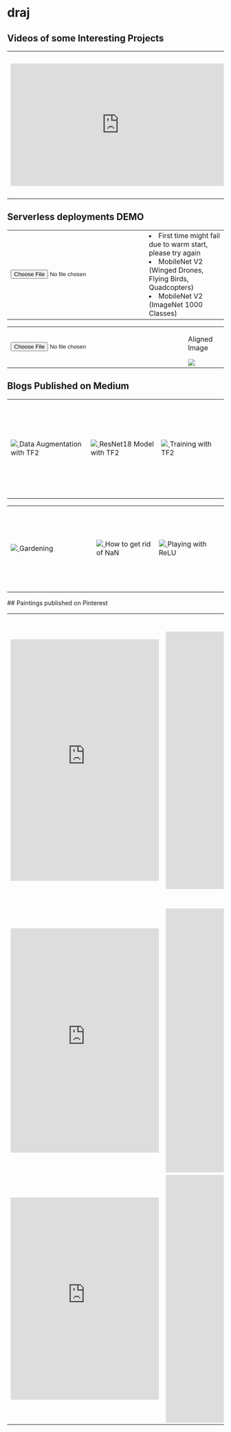 # draj
## Videos of some Interesting Projects
<table>
	<tr>
		<td>
			<iframe src="https://www.linkedin.com/embed/feed/update/urn:li:ugcPost:6629538307233673216?compact=1" allowfullscreen="" title="Embedded post" width="504" height="284" frameborder="0"></iframe>
		</td>
		<td>
			Training a car to drive on Bangalore roads (Reinforcement Learning)
			<iframe width="530" height="315" src="https://www.youtube.com/embed/wRFr0LPeoyE" frameborder="0" allow="accelerometer; autoplay; encrypted-media; gyroscope; picture-in-picture" allowfullscreen></iframe>
		</td>
	</tr>
</table>

## Serverless deployments DEMO
<table>
     <tr>
        <td>
          <input type="file" id="imageUpload" onchange="loadFile(event)"/>
          <img id="output" width="300" />
        </td>
 	<td>
  	      <li>First time might fail due to warm start, please try again</li>
  	      <li id="mobilenet_custom">MobileNet V2 (Winged Drones, Flying Birds, Quadcopters)</li>
        	<li id="mobilenet_imagenet">MobileNet V2 (ImageNet 1000 Classes)</li>
	     </td>
	</tr>
	</table>
  <script>
  var loadFile = function(event) {
	var image = document.getElementById('output');
  const files = event.target.files
	
  image.src = URL.createObjectURL(files[0]);
  document.getElementById("mobilenet_custom").innerHTML = "Fetching results....."

  const formData = new FormData ();
  formData.append ("data", files[0]);
  console.log (formData);
  try {
	  fetch("https://ie8mujag6h.execute-api.ap-south-1.amazonaws.com/dev/classify", {
	    method: "POST",
	    body: formData,
	  })
	  .then(response => response.json())
	  .then(json => {
	    console.log (json);
	    if (json.error) {
	      document.getElementById("mobilenet_custom").innerHTML = json.error;
	    } else {
	      document.getElementById("mobilenet_custom").innerHTML = json.predicted[1];
	    }   
	   });

	  document.getElementById("mobilenet_imagenet").innerHTML = "Fetching results....."
	  fetch("https://flte7grm73.execute-api.ap-south-1.amazonaws.com/dev/classify", {
	    method: "POST",
	    body: formData,
	  })
		.then(response => response.json())
		.then(json => {
		  console.log (json);
	      if (json.error) {
		document.getElementById("mobilenet_imagenet").innerHTML = json.error;
	      } else {
		document.getElementById("mobilenet_imagenet").innerHTML = json.predicted[1];
	      }   
	   });
    } finally {
 	   fetch("https://ie8mujag6h.execute-api.ap-south-1.amazonaws.com/dev/classify", {
	    method: "POST",
	    body: formData,
	  })
	  .then(response => response.json())
	  .then(json => {
	    console.log (json);
	    if (json.error) {
	      document.getElementById("mobilenet_custom").innerHTML = json.error;
	    } else {
	      document.getElementById("mobilenet_custom").innerHTML = json.predicted[1];
	    }   
	   });

	  document.getElementById("mobilenet_imagenet").innerHTML = "Fetching results....."
	  fetch("https://flte7grm73.execute-api.ap-south-1.amazonaws.com/dev/classify", {
	    method: "POST",
	    body: formData,
	  })
		.then(response => response.json())
		.then(json => {
		  console.log (json);
	      if (json.error) {
		document.getElementById("mobilenet_imagenet").innerHTML = json.error;
	      } else {
		document.getElementById("mobilenet_imagenet").innerHTML = json.predicted[1];
	      }   
	   });
	}
};
</script>
<table>
     <tr>
        <td>
          <input type="file" id="imageUpload" onchange="loadFile(event)"/>
          <img id="output" width="400" />
        </td>
 	<td>
    	  <p>Aligned Image</p>
          <img id="aligned_image", 	src="data:image/png;base64, "/>
	     </td>
	</tr>
	</table>
  <script>
  var loadFile = function(event) {
	var image = document.getElementById('output');
  const files = event.target.files
	
  image.src = URL.createObjectURL(files[0]);
  document.getElementById("aligned_image").innerHTML = "Fetching results....."

  const formData = new FormData ();
  formData.append ("data", files[0]);
  console.log (formData);
	  fetch("https://95w2ata4ll.execute-api.ap-south-1.amazonaws.com/dev/classify", {
	    method: "POST",
	    body: formData,
	  })
	  .then(response => response.json())
	  .then(json => {
	    console.log (json);
	    if (json.error) {
	      document.getElementById("aligned_image").innerHTML = json.error;
	    } else {
          var str = json.aligned_image
          var res = str.slice (2, -1)
          console.log (res)
	      document.getElementById("aligned_image").src += res;
	    }   
	   });

};
</script>
## Blogs Published on Medium
<table>
	<tr>
		<td style="height:200px;width:345px">
			<a href="https://medium.com/analytics-vidhya/learn-to-code-in-tensorflow2-fe735ad46826" target="_blank">
				<img src="https://miro.medium.com/max/875/1*Dl6GLvDip8VaUZiTcIl0QA.jpeg"/>
			</a>
			Data Augmentation with TF2
		</td>
		<td style="height:200px;width:345px">
			<a href="https://medium.com/@divyanshuraj.6815/learn-to-code-in-tensorflow2-part2-b1c448abbf1e" target="_blank">
				<img src="https://miro.medium.com/max/875/1*FNtUkoKczsNoRFLrY4vRbQ.png"/>
			</a>
			ResNet18 Model with TF2
		</td>
		<td style="height:230px;width:345px">
			<a href="https://medium.com/@divyanshuraj.6815/learn-to-code-in-tensorflow2-part3-7664926b9e69" target="_blank">
				<img src="https://miro.medium.com/max/634/1*_b_TQIZbHlwXp9XpmAJfcQ.jpeg"/>
			</a>
			Training with TF2
		</td>
	</tr>
</table>
<table>
	<tr>
		<td style="height:200px;width:400px">
			<a href="https://medium.com/@divyanshuraj.6815/not-interested-in-gardening-must-read-for-you-then-982a3bee1025" target="_blank">
				<img src="https://miro.medium.com/max/875/1*tCQAUFjCY14gF5154t8Fow.jpeg"/>
			</a>
			Gardening
		</td>
		<td style="height:200px;width:325px">
			<a href="https://medium.com/@divyanshuraj.6815/stuck-at-nan-not-a-number-while-training-your-model-4b5a6613f87e" target="_blank">
				<img src="https://miro.medium.com/max/875/1*S-OWN1vNP9scaZYV2hXyow.png"/>
			</a>
			How to get rid of NaN
		</td>
		<td style="height:200px;width:325px">
			<a href="https://medium.com/analytics-vidhya/relu-activation-increase-accuracy-by-being-greedy-6b93c7c40882" target="_blank">
				<img src="https://miro.medium.com/max/875/1*jqaW5OEqSVF6xjftzRkNnw.jpeg"/>
			</a>
			Playing with ReLU
		</td>
	</tr>
</table>
## Paintings published on Pinterest
<table>
	<tr>
		<td>
			<iframe src="https://assets.pinterest.com/ext/embed.html?id=763782418047880331" height="560" width="345" frameborder="0" scrolling="no" ></iframe>
		</td>
		<td>
			<iframe src="https://assets.pinterest.com/ext/embed.html?id=763782418041109141" height="597" width="345" frameborder="0" scrolling="no" ></iframe>
		</td>
		<td>
			<iframe src="https://assets.pinterest.com/ext/embed.html?id=763782418041109181" height="675" width="345" frameborder="0" scrolling="no" ></iframe>
		</td>
	</tr>
	<tr>
		<td>
			<iframe src="https://assets.pinterest.com/ext/embed.html?id=763782418041109125" height="520" width="345" frameborder="0" scrolling="no" ></iframe>
		</td>
		<td>
			<iframe src="https://assets.pinterest.com/ext/embed.html?id=763782418041109034" height="612" width="345" frameborder="0" scrolling="no" ></iframe>
		</td>
		<td>
			<iframe src="https://assets.pinterest.com/ext/embed.html?id=763782418041109044" height="560" width="345" frameborder="0" scrolling="no" ></iframe>
		</td>
	</tr>
	<tr>
		<td>
			<iframe src="https://assets.pinterest.com/ext/embed.html?id=763782418041109016" height="469" width="345" frameborder="0" scrolling="no" ></iframe>
		</td>
		<td>
			<iframe src="https://assets.pinterest.com/ext/embed.html?id=763782418041109191" height="574" width="345" frameborder="0" scrolling="no" ></iframe>
		</td>
		<td>
			<iframe src="https://assets.pinterest.com/ext/embed.html?id=763782418041108993" height="359" width="345" frameborder="0" scrolling="no" ></iframe>

		</td>
	</tr>
</table>
